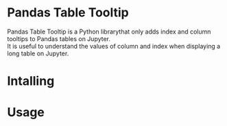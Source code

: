 # Pandas Table Tooltip

Pandas Table Tooltip is a Python librarythat only adds index and column tooltips to Pandas tables on Jupyter.  
It is useful to understand the values of column and index when displaying a long table on Jupyter.

# Intalling



# Usage
